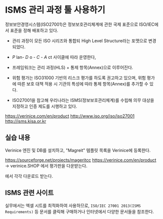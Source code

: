 # ISMS 관리 과정 툴 사용하기

정보보안경영시스템(ISO27001)은 정보보호관리체계에 관한 국제 표준으로 ISO/IEC에서 표준을 정해 배포하고 있다.

* 관리 과정이 모든 ISO 시리즈와 통합되 High Level Structure라는 포맷으로 변경되었다.

* _P_ lan- _D_ o - _C_ - _A_ ct 사이클에 따라 운영한다,

* 프레임워크는 관리 과정(HLS) + 통제 항목(Annex)으로 이루어진다.

* 위험 평가는 ISO31000 기반의 리스크 평가를 하도록 권고하고 있으며, 위험 평가에 따른 보호 대책 적용 시 기관의 특성에 따라 통제 항목(Annex)를 추가할 수 있다.

* ISO27001을 참고해 우리나라는 ISMS(정보보호관리체계)를 수립해 의무 대상을 지정하고 인증 제도를 시행하고 있다.

https://verinice.com/en/product
http://www.iso.org/iso/iso27001
http://isms.kisa.or.kr

## 실습 내용

Verinice 엔진 및 DB를 설치하고, "Magreit" 템플릿 목록을 Verinice에 등록한다.

https://sourceforge.net/projects/mageritcc
https://verinice.com/en/product -> verinice.SHOP 에서 평가판을 다운받는다.

에서 각각 다운로드 받는다.

## ISMS 관련 사이트

실무에서는 엑셀 시트를 최적화하여 사용하므로, `ISO/IEC 27001 2013(ISMS Requirements)` 등 문서를 클릭해 구매하거나 인터넷에서 다양한 문서들을 참조한다.


